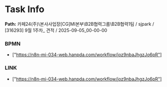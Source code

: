 # Task Info

**Path:** 카페24(주)\본사사업장\[CG]MI본부\B2B협력그룹\B2B협력1팀 / sjpark / [316293] 9월 1주차_ 견적 / 2025-09-05_00-00-00

### BPMN
- ["https://n8n-mi-034-web.hanpda.com/workflow/joz9nbaJhgzJo6pR"]

### LINK
- ["https://n8n-mi-034-web.hanpda.com/workflow/joz9nbaJhgzJo6pR"]

